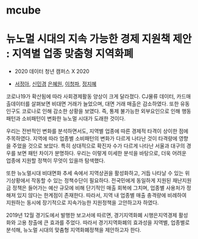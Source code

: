 # mcube

# 뉴노멀 시대의 지속 가능한 경제 지원책 제안 : 지역별 업종 맞춤형 지역화폐

- 2020 데이터 청년 캠퍼스 X 2020 

- [서정아](https://github.com/zzna), [신민경](https://github.com/minzzing)
[은혜원](https://github.com/haewon96), [이청파](https://github.com/leechungpa), [정지혜](https://github.com/2709sophia)



코로나19가 확산됨에 따라 사회경제활동 양상이 크게 달라졌다. CJ물류 데이터, 카드매출데이터를 살펴보면 비대면 거래가 늘었으며, 대면 거래 매출은 감소하였다. 또한 유동인구도 코로나로 인해 감소한 상황을 보였다. 즉, 통제 불가능한 외부요인으로 인해 행동패턴과 소비패턴이 변화한 뉴노멀 시대가 도래한 것이다.

우리는 전반적인 변화를 분석하면서도, 지역별 업종에 따른 경제적 타격이 상이한 점에 주목하였다. 지역에 따라 업종별 소비패턴의 변화가 다르게 나타난 것이 타격량에 영향을 주었을 것으로 보았다. 특히 상대적으로 확진자 수가 다르게 나타난 서울과 대구의 경우를 보면 패턴 차이가 분명하다. 우리는 이렇게 미세한 분석을 바탕으로, 더욱 어려운 업종에 지원할 정책이 무엇이 있을까 탐색했다.

또한 뉴노멀시대 비대면화 추세 속에서 지역상권을 활성화하고, 거듭 나타날 수 있는 위기상황에서 작동할 수 있는 정책수단이 필요하다. 전국민에게 동일하게 지원된 재난지원금 정책은 들어가는 예산 규모에 비해 단기적인 매출 회복에 그치며, 업종별 사용처가 정해져 있지 않다는 한계점이 존재한다. 따라서, 지역 내 업종별 매출 충격량에 비례하여 지원하는 동시에 장기적으로 지속가능한 지원정책을 고안하고자 하였다.

2019년 12월 경기도에서 발행한 보고서에 따르면, 경기지역화폐 시행은지역경제 활성화와 고용 창출에 큰 효과를 주었다. 따라서 경기지역화폐의 효과성을 지역별, 업종별로 분석해, 뉴노멀 시대의 맞춤형 지역화폐정책을 제안하고자 한다.
